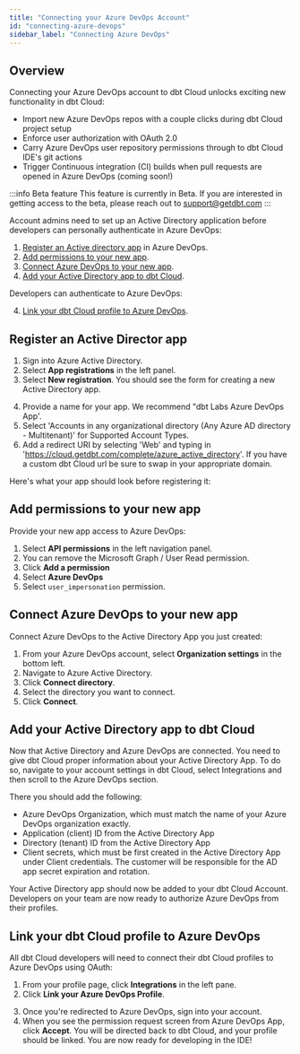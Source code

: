 ```yaml
---
title: "Connecting your Azure DevOps Account"
id: "connecting-azure-devops"
sidebar_label: "Connecting Azure DevOps"
---
```


## Overview

Connecting your Azure DevOps account to dbt Cloud unlocks exciting new functionality in dbt Cloud:

- Import new Azure DevOps repos with a couple clicks during dbt Cloud project setup
- Enforce user authorization with OAuth 2.0 
- Carry Azure DevOps user repository permissions through to dbt Cloud IDE's git actions
- Trigger Continuous integration (CI) builds when pull requests are opened in Azure DevOps (coming soon!)

:::info Beta feature
This feature is currently in Beta. If you are interested in getting access to the beta, please reach out to support@getdbt.com
:::

Account admins need to set up an Active Directory application before developers can personally authenticate in Azure DevOps:

1. [Register an Active directory app](#registering-an-active-director-app) in Azure DevOps.
2. [Add permissions to your new app](#add-permissions-to-your-new-app).
3. [Connect Azure DevOps to your new app](#connect-azure-devops-to-your-new-app).
4. [Add your Active Directory app to dbt Cloud](#add-your-active-directory-app-to-dbt-cloud).

Developers can authenticate to Azure DevOps:

4. [Link your dbt Cloud profile to Azure DevOps](#link-your-dbt-cloud-profile-to-azure-devops).


## Register an Active Director app

1. Sign into Azure Active Directory.
2. Select **App registrations** in the left panel.
3. Select **New registration**. You should see the form for creating a new Active Directory app.

<Lightbox src="/img/docs/dbt-cloud/connecting-azure-devops/ADnavigation.gif" title="Navigating to the AD app registrations"/>

4. Provide a name for your app. We recommend "dbt Labs Azure DevOps App'. 
5. Select 'Accounts in any organizational directory (Any Azure AD directory - Multitenant)' for Supported Account Types.
6. Add a redirect URI by selecting 'Web' and typing in 'https://cloud.getdbt.com/complete/azure_active_directory'. If you have a custom dbt Cloud url be sure to swap in your appropriate domain.

Here's what your app should look before registering it:

<Lightbox src="/img/docs/dbt-cloud/connecting-azure-devops/AD app.png" title="Registering an Active Directory app"/>

## Add permissions to your new app

Provide your new app access to Azure DevOps: 

1. Select **API permissions** in the left navigation panel. 
2. You can remove the Microsoft Graph / User Read permission. 
3. Click **Add a permission**
4. Select **Azure DevOps**
5. Select `user_impersonation` permission.

<Lightbox src="/img/docs/dbt-cloud/connecting-azure-devops/user-impersonation.gif" title="Adding permissions to the app"/>

## Connect Azure DevOps to your new app

Connect Azure DevOps to the Active Directory App you just created:

1. From your Azure DevOps account, select **Organization settings** in the bottom left.
2. Navigate to Azure Active Directory.
3. Click **Connect directory**.
4. Select the directory you want to connect.
5. Click **Connect**.


<Lightbox src="/img/docs/dbt-cloud/connecting-azure-devops/connect AD to Azure DevOps.gif" title="Connecting Azure DevOps and Active Directory"/>

## Add your Active Directory app to dbt Cloud

Now that Active Directory and Azure DevOps are connected. You need to give dbt Cloud proper information about your Active Directory App. To do so, navigate to your account settings in dbt Cloud, select Integrations and then scroll to the Azure DevOps section. 

<Lightbox src="/img/docs/dbt-cloud/connecting-azure-devops/Azure Devops App in dbt Cloud.gif" title="Adding an Active Directory App to dbt Cloud"/>

There you should add the following:
 - Azure DevOps Organization, which must match the name of your Azure DevOps organization exactly.
 - Application (client) ID from the Active Directory App
 - Directory (tenant) ID from the Active Directory App
 - Client secrets, which must be first created in the Active Directory App under Client credentials. The customer will be responsible for the AD app secret expiration and rotation.

Your Active Directory app should now be added to your dbt Cloud Account. Developers on your team are now ready to authorize Azure DevOps from their profiles.

## Link your dbt Cloud profile to Azure DevOps

All dbt Cloud developers will need to connect their dbt Cloud profiles to Azure DevOps using OAuth:

1. From your profile page, click **Integrations** in the left pane.
2. Click **Link your Azure DevOps Profile**.

<Lightbox src="/img/docs/dbt-cloud/connecting-azure-devops/profile link.gif" title="Linking your Azure DevOps Profile" />

3. Once you're redirected to Azure DevOps, sign into your account.
4. When you see the permission request screen from Azure DevOps App, click **Accept**. You will be directed back to dbt Cloud, and your profile should be linked. You are now ready for developing in the IDE!

<Lightbox src="/img/docs/dbt-cloud/connecting-azure-devops/OAuth Acceptance.png" title="Azure DevOps Authorization Screen"/>
